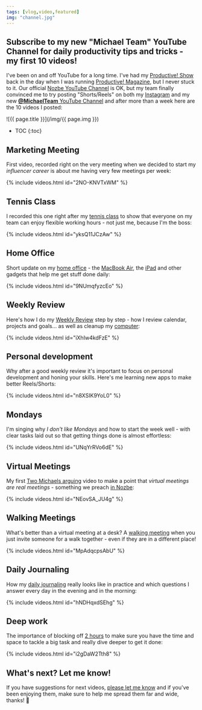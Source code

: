 ```yaml
---
tags: [vlog,video,featured]
img: "channel.jpg"
---
```


## Subscribe to my new "Michael Team" YouTube Channel for daily productivity tips and tricks - my first 10 videos!

I've been on and off YouTube for a long time. I've had my [Productive! Show](/show/) back in the day when I was running [Productive! Magazine](/magazine/), but I never stuck to it. Our official [Nozbe YouTube Channel][ny] is OK, but my team finally convinced me to try posting "Shorts/Reels" on both my [Instagram][i] and my new [**@MichaelTeam** YouTube Channel][y] and after more than a week here are the 10 videos I posted:

<!--More-->

![{{ page.title }}](/img/{{ page.img }})

* TOC
{:toc}

## Marketing Meeting

First video, recorded right on the very meeting when we decided to start my *influencer career* is about me having very few meetings per week:

{% include videos.html id="2NO-KNVTxWM" %}

## Tennis Class

I recorded this one right after my [tennis class](/tennis/) to show that everyone on my team can enjoy flexible working hours - not just me, because I'm the boss:

{% include videos.html id="yksQ11JCzAw" %}

## Home Office

Short update on my [home office](/office/) - the [MacBook Air](/ipadmac/), the [iPad](/ipadonly/) and other gadgets that help me get stuff done daily:

{% include videos.html id="9NUmqfyzcEo" %}

## Weekly Review

Here's how I do my [Weekly Review](/weekly-review/) step by step - how I review calendar, projects and goals… as well as cleanup my [computer](/computers/):

{% include videos.html id="iXhIw4kdFzE" %}

## Personal development

Why after a good weekly review it's important to focus on personal development and honing your skills. Here's me learning new apps to make better Reels/Shorts:

{% include videos.html id="n8XSIK9YoL0" %}

## Mondays

I'm singing why *I don't like Mondays* and how to start the week well - with clear tasks laid out so that getting things done is almost effortless:

{% include videos.html id="UNqYrRVo6dE" %}

## Virtual Meetings

My first [Two Michaels arguing](/twomichaels) video to make a point that *virtual meetings are real meetings* - something we preach [in Nozbe](https://nozbe.com/meetings?c=michaelteam):

{% include videos.html id="NEovSA_JU4g" %}

## Walking Meetings

What's better than a virtual meeting at a desk? A [walking meeting](/walk/) when you just invite someone for a walk together - even if they are in a different place!

{% include videos.html id="MpAdqcpsAbU" %}

## Daily Journaling

How my [daily journaling](/journal/) really looks like in practice and which questions I answer every day in the evening and in the morning:

{% include videos.html id="hNDHqxdSEhg" %}

## Deep work

The importance of blocking off [2 hours](/2hours/) to make sure you have the time and space to tackle a big task and really dive deeper to get it done:

{% include videos.html id="i2gDaW2Tth8" %}

## What's next? Let me know!

If you have suggestions for next videos, [please let me know](/contact/) and if you've been enjoying them, make sure to help me spread them far and wide, thanks! 🙏


[ny]: https://www.youtube.com/@NozbeCom
[i]: https://michael.gratis/ig
[y]: https://michael.gratis/y

[n]: https://michael.gratis/nozbe
[np]: https://michael.gratis/nozbepersonal